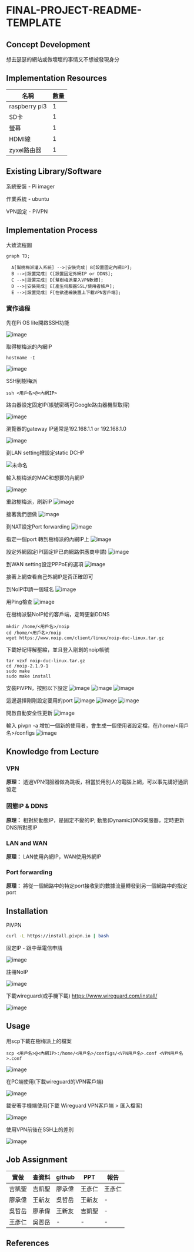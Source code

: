 # FINAL-PROJECT-README-TEMPLATE

## Concept Development
<!-- Why does your team want to build this idea/project?  -->
想去瑟瑟的網站或做壞壞的事情又不想被發現身分

## Implementation Resources
<!-- e.g., How many Raspberry Pi? How much you spent on these resources? -->
| 名稱          | 數量 |
| ------------- | ---- |
| raspberry pi3 | 1    |
| SD卡        | 1    |
| 螢幕  | 1    |
| HDMI線        | 1    |
| zyxel路由器    | 1    |

## Existing Library/Software
<!-- Which libraries do you use while you implement the project -->
系統安裝 - Pi imager

作業系統 - ubuntu

VPN設定 - PiVPN


## Implementation Process
<!-- What kind of problems you encounter, and how did you resolve the issue? -->
大致流程圖
```mermaid
graph TD;

  A[幫樹梅派灌入系統] -->|安裝完成| B[設置固定內網IP];
  B -->|設置完成| C[設置固定外網IP or DDNS];
  C -->|設置完成| D[幫樹梅派灌入VPN軟體];
  D -->|安裝完成| E[產生伺服器SSL/使用者帳戶];
  E -->|設置完成| F[在欲連線裝置上下載VPN客戶端];
```
### 實作過程
先在Pi OS lite開啟SSH功能

![image](https://github.com/110213056/linux_1/assets/148735788/02571e8f-7061-4269-a29a-32fbb662c687)

取得樹梅派的內網IP
```
hostname -I
```
![image](https://github.com/110213056/linux_1/assets/148735788/c77b9cfd-85d0-4312-94e5-b9c58ad8f0be)

SSH到樹梅派
```
ssh <用戶名>@<內網IP>
```

路由器設定固定IP(帳號密碼可Google路由器機型取得)

![image](https://github.com/110213056/linux_1/assets/148735788/b5060b49-9375-4c04-a2cd-0b7e1e8ca186)

瀏覽器的gateway IP通常是192.168.1.1 or 192.168.1.0

![image](https://github.com/110213056/linux_1/assets/148735788/0d748e19-6ba5-4a4b-a7c8-1f408602ab9c)

到LAN setting裡設定static DCHP

![未命名](https://github.com/110213056/linux_1/assets/148735788/392c8820-9463-4bd2-ad15-5971223f5841)

輸入樹梅派的MAC和想要的內網IP

![image](https://github.com/110213056/linux_1/assets/148735788/021e0d2c-c029-4a7f-8726-f13cb9baf932)

重啟樹梅派，刷新IP
![image](https://github.com/110213056/linux_1/assets/148735788/2e0dd634-2a86-4368-99b3-a5bd72bf6d7d)

接著我們想做
![image](https://github.com/110213056/linux_1/assets/148735788/6619f931-b4e5-44e9-9169-4e987ca2b54e)

到NAT設定Port forwarding
![image](https://github.com/110213056/linux_1/assets/148735788/1625c3ac-993f-444c-a8a6-ecd0135a4f4f)


指定一個port 轉到樹梅派的內網IP上
![image](https://github.com/110213056/linux_1/assets/148735788/855b9307-f677-4c67-a127-50fd4a30ccec)

設定外網固定IP(固定IP已向網路供應商申請)
![image](https://github.com/110213056/linux_1/assets/148735788/87b6833c-80e3-4b39-a6be-0aecbae97127)

到WAN setting設定PPPoE的選項
![image](https://github.com/110213056/linux_1/assets/148735788/9ed91ac8-8cff-48df-949d-70e634b264b3)

接著上網查看自己外網IP是否正確即可

到NoIP申請一個域名
![image](https://github.com/110213056/linux_1/assets/148735788/3b9e82f9-7b79-4d7b-abc6-26ebbe5ca3bc)

用Ping檢查
![image](https://github.com/110213056/linux_1/assets/148735788/c3a50def-edb2-4e42-b5c6-085f01ed1e4a)

在樹梅派裝NoIP給的客戶端，定時更新DDNS
```
mkdir /home/<用戶名>/noip
cd /home/<用戶名>/noip
wget https://www.noip.com/client/linux/noip-duc-linux.tar.gz
```

下載好記得解壓縮，並且登入剛創的noip帳號
```
tar vzxf noip-duc-linux.tar.gz
cd /noip-2.1.9-1
sudo make
sudo make install
```
安裝PiVPN，按照以下設定
![image](https://github.com/110213056/linux_1/assets/148735788/7e2f6805-0c6f-46e6-8bf4-d7aba44c59c6)
![image](https://github.com/110213056/linux_1/assets/148735788/0924327e-7912-46f0-8620-12d10c3c9719)
![image](https://github.com/110213056/linux_1/assets/148735788/0e32747c-edd8-45fc-8478-fdc26d58fd98)

這邊選擇剛剛設定要用的port
![image](https://github.com/110213056/linux_1/assets/148735788/b81160b4-a543-459a-bae6-5184a0c685bf)
![image](https://github.com/110213056/linux_1/assets/148735788/b923711b-1ccb-4e02-abae-e171502b2000)
![image](https://github.com/110213056/linux_1/assets/148735788/dcbe9068-63e9-470a-8bef-4fbd211a3d2e)

開啟自動安全性更新
![image](https://github.com/110213056/linux_1/assets/148735788/2a5d868c-1f4b-4ff2-ac0c-885f2423af83)

輸入 pivpn -a 增加一個新的使用者，會生成一個使用者設定檔，在/home/<用戶名>/configs
![image](https://github.com/110213056/linux_1/assets/148735788/3506ad58-6825-467d-aea3-0d1b95ca9733)



## Knowledge from Lecture
<!-- What kind of knowledge did you use on this project? -->

### VPN
**原理：**
透過VPN伺服器做為跳板，相當於用別人的電腦上網，可以事先講好通訊協定

### 固態IP & DDNS
**原理：**
相對於動態IP，是固定不變的IP;
動態(Dynamic)DNS伺服器，定時更新DNS所對應IP

### LAN and WAN
**原理：**
LAN使用內網IP，WAN使用外網IP

### Port forwarding
**原理：**
將從一個網路中的特定port接收到的數據流量轉發到另一個網路中的指定port

## Installation
<!-- How do the user install with your project? -->
PiVPN
```sh
curl -L https://install.pivpn.io | bash
```

固定IP - 跟中華電信申請

![image](https://github.com/110213056/linux_1/assets/148735788/0b1c88cc-574b-432a-9840-601361b44f62)

註冊NoIP

![image](https://github.com/110213056/linux_1/assets/148735788/b9610e9e-3da4-4111-8df4-d64eb71527eb)


下載wireguard(或手機下載)
https://www.wireguard.com/install/

![image](https://github.com/110213056/linux_1/assets/148735788/1f953dc1-dd00-4d03-8b0a-9ab28f049359)

## Usage
<!-- How to use your project -->
用scp下載在樹梅派上的檔案
```
scp <用戶名>@<內網IP>:/home/<用戶名>/configs/<VPN用戶名>.conf <VPN用戶名>.conf
```

![image](https://github.com/110213056/linux_1/assets/148735788/99055d77-28d3-42ca-bb0f-996e590d9956)

在PC端使用(下載wireguard的VPN客戶端)

![image](https://github.com/110213056/linux_1/assets/148735788/9f5df1af-2ef8-4789-b33e-0d65c04ab500)

載安著手機端使用(下載 Wireguard VPN客戶端 > 匯入檔案)

![image](https://github.com/110213056/linux_1/assets/148735788/97c1947c-0c5e-4a69-ba35-e020ed100828)

使用VPN前後在SSH上的差別

![image](https://github.com/110213056/linux_1/assets/148735788/4cce8bc1-a4d7-4757-86f5-a2dcb16b589a)


## Job Assignment

|  實做  | 查資料 | github |  PPT  |  報告 | 
| ----- | ------ | ------ | ----- | ----- |
| 吉凱聖 | 吉凱聖 | 廖承偉 | 王彥仁 | 王彥仁 |
| 廖承偉 | 王新友 | 吳哲岳 | 王新友 |   -   | 
| 吳哲岳 | 廖承偉 | 王新友 | 吉凱聖 |   -   |
| 王彥仁 | 吳哲岳 |   -   |   -   |   -   | 

## References
